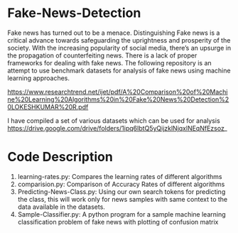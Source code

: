 # Fake-News-Detection
Fake news has turned out to be a menace. Distinguishing Fake news is a critical advance towards safeguarding the uprightness and prosperity of the society. With the increasing popularity of social media, there’s an upsurge in the propagation of counterfeiting news. There is a lack of proper frameworks for dealing with fake news. The following repository is an attempt to use benchmark datasets for analysis of fake news using machine learning approaches. 

https://www.researchtrend.net/ijet/pdf/A%20Comparison%20of%20Machine%20Learning%20Algorithms%20in%20Fake%20News%20Detection%20LOKESHKUMAR%20R.pdf

I have compiled a set of various datasets which can be used for analysis https://drive.google.com/drive/folders/1ipq6IbtQ5yQijzklNjqxlNEqNfEzsoz_

# Code Description

1. learning-rates.py: Compares the learning rates of different algorithms
2. comparision.py: Comparison of Accuracy Rates of different algorithms
3. Predicting-News-Class.py: Using our own search tokens for predicting the class, this will work only for news samples with same context to the data available in the datasets.
4. Sample-Classifier.py: A python program for a sample machine learning classification problem of fake news with plotting of confusion matrix
